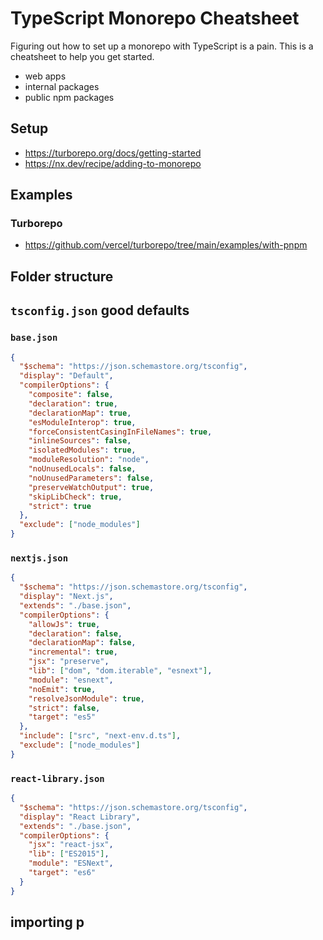 # TypeScript Monorepo Cheatsheet

Figuring out how to set up a monorepo with TypeScript is a pain. This is a cheatsheet to help you get started.

- web apps
- internal packages
- public npm packages

## Setup

- https://turborepo.org/docs/getting-started
- https://nx.dev/recipe/adding-to-monorepo

## Examples

### Turborepo

- https://github.com/vercel/turborepo/tree/main/examples/with-pnpm

## Folder structure

<!-- https://tree.nathanfriend.io/?s=(%27options!(%27fancy0~fullPath!false~trailingSlash0~rootDot0)~3(%273%27apps*s4%20%20ui*.json2pnpm-workspace.yaml%27)~version!%271%27)*4package0!true2%5Cn3source!4%2F2%014320* -->

## `tsconfig.json` good defaults

### `base.json`

```json
{
  "$schema": "https://json.schemastore.org/tsconfig",
  "display": "Default",
  "compilerOptions": {
    "composite": false,
    "declaration": true,
    "declarationMap": true,
    "esModuleInterop": true,
    "forceConsistentCasingInFileNames": true,
    "inlineSources": false,
    "isolatedModules": true,
    "moduleResolution": "node",
    "noUnusedLocals": false,
    "noUnusedParameters": false,
    "preserveWatchOutput": true,
    "skipLibCheck": true,
    "strict": true
  },
  "exclude": ["node_modules"]
}
```

### `nextjs.json`

```json
{
  "$schema": "https://json.schemastore.org/tsconfig",
  "display": "Next.js",
  "extends": "./base.json",
  "compilerOptions": {
    "allowJs": true,
    "declaration": false,
    "declarationMap": false,
    "incremental": true,
    "jsx": "preserve",
    "lib": ["dom", "dom.iterable", "esnext"],
    "module": "esnext",
    "noEmit": true,
    "resolveJsonModule": true,
    "strict": false,
    "target": "es5"
  },
  "include": ["src", "next-env.d.ts"],
  "exclude": ["node_modules"]
}
```

### `react-library.json`

```json
{
  "$schema": "https://json.schemastore.org/tsconfig",
  "display": "React Library",
  "extends": "./base.json",
  "compilerOptions": {
    "jsx": "react-jsx",
    "lib": ["ES2015"],
    "module": "ESNext",
    "target": "es6"
  }
}
```

## importing p
